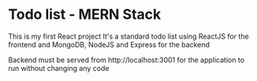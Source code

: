 # Todo list - MERN Stack

This is my first React project
It's a standard todo list using ReactJS for the frontend and
MongoDB, NodeJS and Express for the backend

Backend must be served from http://localhost:3001
for the application to run without changing any code